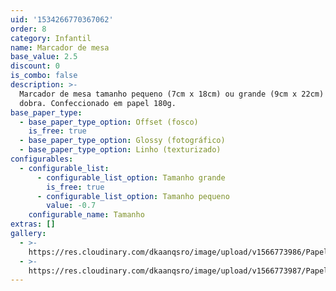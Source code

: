 ```yaml
---
uid: '1534266770367062'
order: 8
category: Infantil
name: Marcador de mesa
base_value: 2.5
discount: 0
is_combo: false
description: >-
  Marcador de mesa tamanho pequeno (7cm x 18cm) ou grande (9cm x 22cm) com uma
  dobra. Confeccionado em papel 180g.
base_paper_type:
  - base_paper_type_option: Offset (fosco)
    is_free: true
  - base_paper_type_option: Glossy (fotográfico)
  - base_paper_type_option: Linho (texturizado)
configurables:
  - configurable_list:
      - configurable_list_option: Tamanho grande
        is_free: true
      - configurable_list_option: Tamanho pequeno
        value: -0.7
    configurable_name: Tamanho
extras: []
gallery:
  - >-
    https://res.cloudinary.com/dkaanqsro/image/upload/v1566773986/Papelaria%20infantil/Marcador_de_mesa_1_inf_m2a54j.jpg
  - >-
    https://res.cloudinary.com/dkaanqsro/image/upload/v1566773987/Papelaria%20infantil/Marcador_de_mesa_2_inf_s4myxy.jpg
---
```


